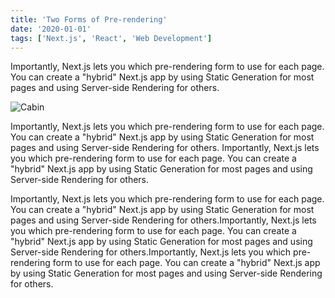 ```yaml
---
title: 'Two Forms of Pre-rendering'
date: '2020-01-01'
tags: ['Next.js', 'React', 'Web Development']
---
```


Importantly, Next.js lets you which pre-rendering form to use for each page. You can create a "hybrid" Next.js app by using Static Generation for most pages and using Server-side Rendering for others.

![Cabin](/cabin.png "Cabin")

Importantly, Next.js lets you which pre-rendering form to use for each page. You can create a "hybrid" Next.js app by using Static Generation for most pages and using Server-side Rendering for others. Importantly, Next.js lets you which pre-rendering form to use for each page. You can create a "hybrid" Next.js app by using Static Generation for most pages and using Server-side Rendering for others.

Importantly, Next.js lets you which pre-rendering form to use for each page. You can create a "hybrid" Next.js app by using Static Generation for most pages and using Server-side Rendering for others.Importantly, Next.js lets you which pre-rendering form to use for each page. You can create a "hybrid" Next.js app by using Static Generation for most pages and using Server-side Rendering for others.Importantly, Next.js lets you which pre-rendering form to use for each page. You can create a "hybrid" Next.js app by using Static Generation for most pages and using Server-side Rendering for others.
